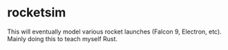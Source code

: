# rocketsim
This will eventually model various rocket launches (Falcon 9, Electron, etc). Mainly doing this to teach myself Rust.
